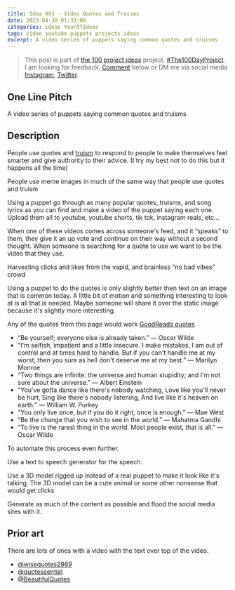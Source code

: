 ```yaml
---
title: Idea 093 - Video Quotes and Truisms
date: 2023-04-30 01:33:00
categories: ideas YearOfIdeas
tags: video youtube puppets projects ideas
excerpt: A video series of puppets saying common quotes and truisms
---
```


> This post is part of [the 100 project ideas](https://blog.abluestar.com/projects/2023-100-ideas/) project. [#The100DayProject](https://www.the100dayproject.org/). I am looking for feedback. <a href='#utterances-comments'>Comment</a> below or DM me via social media <a href="https://instagram.com/funvill" rel="nofollow noopener noreferrer"><i class="fab fa-fw fa-instagram" aria-hidden="true"></i><span class="label">Instagram</span></a>, <a href="https://twitter.com/funvill" rel="nofollow noopener noreferrer"><i class="fab fa-fw fa-twitter" aria-hidden="true"></i><span class="label">Twitter</span></a>.

## One Line Pitch

A video series of puppets saying common quotes and truisms

## Description

People use quotes and [truism](https://www.merriam-webster.com/dictionary/truism) to respond to people to make themselves feel smarter and give authority to their advice. (I try my best not to do this but it happens all the time)

People use meme images in much of the same way that people use quotes and truism

Using a puppet go through as many popular quotes, truisms, and song lyrics as you can find and make a video of the puppet saying each one. Upload them all to youtube, youtube shorts, tik tok, instagram reals, etc…

When one of these videos comes across someone's feed, and it “speaks” to them, they give it an up vote and continue on their way without a second thought. When someone is searching for a quote to use we want to be the video that they use.

Harvesting clicks and likes from the vapid, and brainless “no bad vibes” crowd

Using a puppet to do the quotes is only slightly better then text on an image that is common today. A little bit of motion and something interesting to look at is all that is needed. Maybe someone will share it over the static image because it's slightly more interesting.

Any of the quotes from this page would work [GoodReads quotes](https://www.goodreads.com/quotes)

- “Be yourself; everyone else is already taken.” ― Oscar Wilde
- “I'm selfish, impatient and a little insecure. I make mistakes, I am out of control and at times hard to handle. But if you can't handle me at my worst, then you sure as hell don't deserve me at my best.” ― Marilyn Monroe
- “Two things are infinite: the universe and human stupidity; and I'm not sure about the universe.” ― Albert Einstein
- “You've gotta dance like there's nobody watching, Love like you'll never be hurt, Sing like there's nobody listening, And live like it's heaven on earth.” ― William W. Purkey
- “You only live once, but if you do it right, once is enough.” ― Mae West
- “Be the change that you wish to see in the world.” ― Mahatma Gandhi
- “To live is the rarest thing in the world. Most people exist, that is all.” ― Oscar Wilde

To automate this process even further.

Use a text to speech generator for the speech.

Use a 3D model rigged up instead of a real puppet to make it look like it's talking. The 3D model can be a cute animal or some other nonsense that would get clicks

Generate as much of the content as possible and flood the social media sites with it.

## Prior art

There are lots of ones with a video with the text over top of the video.

- [@wisequotes2869](https://www.youtube.com/@wisequotes2869)
- [@quotessential](https://www.youtube.com/@quotessential)
- [@BeautifulQuotes](https://www.youtube.com/@BeautifulQuotes-RJTAbhishekRam/)
